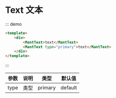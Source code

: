 # Text 文本

::: demo
```html
<template>
    <div>
        <MantText>text</MantText>
        <MantText type="primary">text</MantText>
    </div>
</template>
```
:::

|参数|说明|类型|默认值|
|-|-|-|-|
|type|类型|primary|default|
